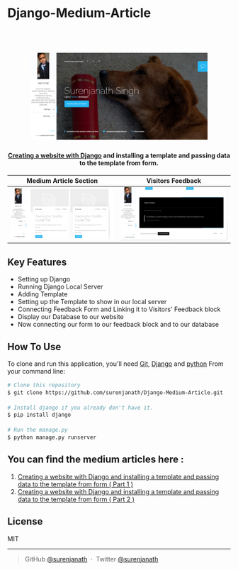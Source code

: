 # Django-Medium-Article
<h1 align="center">
  <br>
  <a href=""><img src="https://raw.githubusercontent.com/surenjanath/Django-Medium-Article/master/Readme_images/Website.png" alt="Pomolectron" width="400"></a>
  <br>
 
</h1>

<h4 align="center"><a href="https://surenjanath.medium.com/creating-a-website-with-django-and-installing-a-template-and-passing-data-to-the-template-from-form-341ef55d6dd8" target="_blank">Creating a website with Django</a>  and installing a template and passing data to the template from form.</h4>

|  Medium Article Section           |  Visitors Feedback |
|---------------------|----------------------|
|![](https://raw.githubusercontent.com/surenjanath/Django-Medium-Article/master/Readme_images/Draft.png) | ![](https://raw.githubusercontent.com/surenjanath/Django-Medium-Article/master/Readme_images/Visitor's%20Feedback.png) |

## Key Features




* Setting up Django
* Running Django Local Server
* Adding Template
* Setting up the Template to show in our local server
* Connecting Feedback Form and Linking it to Visitors' Feedback block
* Display our Database to our website
* Now connecting our form to our feedback block and to our database

## How To Use

To clone and run this application, you'll need [Git](https://git-scm.com), [Django](https://www.djangoproject.com/)  and [python](https://www.python.org/) 
From your command line:

```bash
# Clone this repository
$ git clone https://github.com/surenjanath/Django-Medium-Article.git

# Install django if you already don't have it.
$ pip install django

# Run the manage.py
$ python manage.py runserver
```

## You can find the medium articles here : 
1. [Creating a website with Django and installing a template and passing data to the template from form ( Part 1 )](https://surenjanath.medium.com/creating-a-website-with-django-and-installing-a-template-and-passing-data-to-the-template-from-form-341ef55d6dd8) 
2. [Creating a website with Django and installing a template and passing data to the template from form ( Part 2 )](https://surenjanath.medium.com/creating-a-website-with-django-and-installing-a-template-and-passing-data-to-the-template-from-form-341ef55d6dd8) 


## License

MIT

---

> GitHub [@surenjanath](https://github.com/surenjanath) &nbsp;&middot;&nbsp;
> Twitter [@surenjanath](https://twitter.com/surenjanath)
